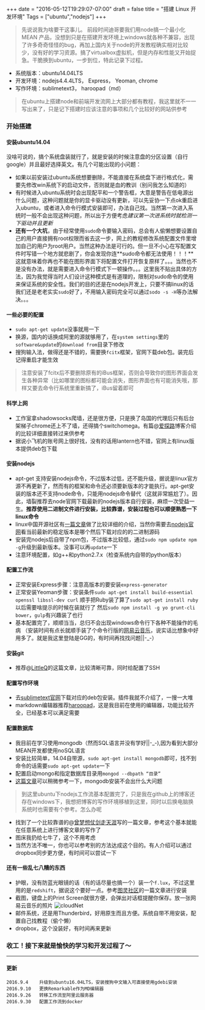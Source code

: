 +++
date = "2016-05-12T19:29:07-07:00"
draft = false
title = "搭建 Linux 开发环境"
Tags = ["ubuntu","nodejs"]
+++

>先说说我为啥要干这事儿。
前段时间迪哥要我们用node搞一个最小化 MEAN 产品，没想到只是在搭建开发环境上windows就各种不兼容，出现了许多奇奇怪怪的bug，再加上国内关于node的开发教程确实相对比较少，没有好的学习资源。搞了virtualbox虚拟机，但是内存和性能又开始捉急。干脆换到ubuntu，一步到位，特此记录下过程。<!--more-->

- 系统版本：ubuntu14.04LTS
- 开发环境：nodejs4.4.4LTS， Express， Yeoman, chrome
- 写作环境：sublimetext3， haroopad（md）

>在ubuntu上搭建node和前端开发流网上大部分都有教程，我这里就不一一写出来了，只是记下搭建时应该注意的事项和几个比较好的网站供参考

### 开始搭建

#### 安装ubuntu14.04

没啥可说的，搞个系统盘装就行了，就是安装的时候注意盘的分区设置（自行google）并且最好选择英文。有几个可能出现的小问题：

- 如果以前安装过ubuntu系统想要删除，不能直接在系统盘下进行格式化，需要先修改win系统下的启动文件，否则就是血的教训（别问我怎么知道的）
- 有时候进入ubuntu系统时会出现配平和一个警告框，大意是警告在低电源出什么问题，这种问题就是你的显卡驱动没有更新，可以先妥协一下点ok重启进入ubuntu，或者进入命令行模式安装即可，办法自己找。当然第一次进入系统时一般不会出现这种问题，所以出于方便考虑*建议第一次进系统时就检测一下驱动并且更新*
- **还有一个大坑**，由于经常使用`sudo`命令要输入密码，总会有人偷懒想要设置自己的用户直接拥有root权限而省去这一步，网上的教程修改系统配置文件里增加自己的用户为root用户。当然这种办法是可行的。但一旦不小心在写配置文件时写错一个地方就悲剧了，你会发现你连**sudo命令都无法使用！！！**这就意味着你再也不能在图形界面下将配置文件打开恢复原样了。。。当然也不是没有办法，就是需要进入命令行模式下一顿操作。。。这里我不贴出具体的方法，因为我觉得当时人们设计这种模式是有道理的，限制对sudo命令的使用来保证系统的安全性。我们的目的还是在nodejs开发上，只要不搞linux的话我们还是老老实实`sudo`好了，不用输入密码完全可以通过`sodo -s -H`等办法解决。。。

#### 一些必要的配置

- `sudo apt-get update`没事就用一下
- 换源，国内的话换成阿里的源就够用了，在`system settings`里的`software&update`的`download from`目录下修改
- 搜狗输入法，做得还是不错的，需要换`fcitx`框架，官网下载deb包。装完后记得重启才能生效
>注意安装了fcitx后不要删除原有的iBus框架，否则会导致你的图形界面会发生各种异常（比如哪里的图标都可能会消失，图形界面也有可能消失哦，那样又要去命令行系统里重新搞了，iBus留着即可


#### 科学上网
- 工作室拿shadowsocks爬墙，还是很方便，只是换了岛国的代理后只有后台架梯子chrome还上不了墙，还得搞个switchomega。有篇@[爱探路](https://aitanlu.com/ubuntu-shadowsocks-ke-hu-duan-pei-zhi.html)博客介绍的比较详细直接转过来供参考
- 据说小飞机的账号网上很好找，没有的话用lantern也不错，官网上有linux版本提供deb包下载

#### 安装nodejs
- apt-get 支持安装nodejs命令，不过版本过低，还不能升级，据说是linux官方源不再更新了，然而有的框架和命令还必须要新版本的才能执行。apt-get安装的版本还不支持node命令，只能用nodejs命令替代（这就非常尴尬了）。因此，墙裂推荐去node官网下载最新的nodejs版本自行安装，麻烦一次受益一生。**推荐使用二进制文件进行安装，比较靠谱，安装过程也可以顺便熟悉一下linux命令**
- linux中国开源社区有[一篇文章](https://linux.cn/article-5766-1.html)做了比较详细的介绍，当然你需要去[nodejs官网](https://nodejs.org/en/)看当前最新的稳定版本是哪个然后下载对应的的二进制源码
- 安装完nodejs后自带了npm包，不过版本比较低，通过`sudo npm update npm -g`升级到最新版本。没事可以再`update`一下
- 注意环境配置，如g++和python2.7.x（检查系统内自带的python版本）

#### 配置工作流
- 正常安装Express步骤：注意高版本的要安装`express-generator`
- 正常安装Yeoman步骤：安装条件`sudo apt-get install build-essential openssl libssl-dev curl`
顺手把Ruby装了算了`sudo apt-get install ruby`以后需要啥提示的时候在装就行了
然后`sudo npm install -g yo grunt-cli bower`，`gulp`有兴趣装了也行
- 基本配置完了，顺顺当当，总归不会出现windows命令行下各种不能操作的毛病
（安装时间有点长就顺手装了个命令行版的[网易云音乐](https://github.com/darknessomi/musicbox)，说实话比想象中好用多了。就是我这里登陆是GG的，有时间再找找问题||-_-）

#### 安装git
- 推荐@[LittleQ](http://sjq597.github.io/2015/10/25/Ubuntu-14-04-%E5%AE%89%E8%A3%85git/)的这篇文章，比较清晰可靠，同时给配置了SSH

#### 配置写作环境
- 去[sublimetext官网](https://www.sublimetext.com/)下载对应的deb包安装。插件我就不介绍了，一搜一大堆
- markdown编辑器推荐[haroopad](http://pad.haroopress.com/user.html)，这是我目前在使用的编辑器，功能比较齐全，已经基本可以满足需要

#### 配置数据库
- 我目前在学习使用mongodb（然而SQL语言并没有学好||-_-),因为看到大部分MEAN开发都使用noSQL语言
- 安装比较简单，14.04自带源，`sudo apt-get install mongodb`即可，找不到命令的话需要`sudo apt-get update`一下
- 配置启动mongo和指定数据库目录用`mongod --dbpath “目录”`
- [这篇文章](http://www.bitscn.com/pdb/otherdb/201501/442949.html)可以稍微参考一下，mongodb安装不会出什么大问题

>到这里ubuntu下nodejs工作流基本配置完了，只是我在github上的博客还存在windows下，我想把博客的写作环境移植到这里，同时以后换电脑换系统时也需要有个参考。怎么办呢
- 找到了一个比较靠谱的@[曾梦想仗剑走天涯](http://kwangka.github.io/2015/01/17/how-to-synchronize-blog/)写的一篇文章，参考这个基本就能在任意系统上进行博客文章的写作了
- 图床我扔给七牛了，这个不用考虑
- 当然方法不唯一，你也可以参考别的方法达成这个目的。有人介绍可以通过dropbox同步更方便，有时间可以尝试一下

#### 还有一些乱七八糟的东西
- 护眼，没有防蓝光眼镜的话（有的话尽量也搞一个）装一个`f.lux`，不过这里用的是`redshift`，据说这个要好一点。参考[图灵社区](http://www.ituring.com.cn/article/211486)的一篇文章进行安装
- 截图，键盘上的Print Screen就很方便，会弹出对话框提醒你保存。放一张网易云音乐的照片
![cloudNet](https://c1.staticflickr.com/3/2916/33457490061_8ba9ac7803_b.jpg)
- 邮件系统，还是用Thunderbird，好用原生而且方便。系统自带不用安装，配置自己找教程（偷个懒）
- dropbox，这个没装好，有时间再来更新

### 收工！接下来就是愉快的学习和开发过程了～
----
#### 更新
```
2016.9.4    升级到ubuntu16.04LTS，安装搜狗中文输入可直接使用gdebi安装
2016.9.10   更换Remarkable作为MD编辑器
2016.9.26   转移工作流至阿里云服务器
2016.9.30   配置工作流到docker
```

